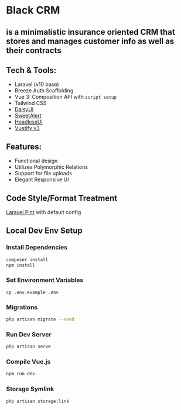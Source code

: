 # Black CRM

## is a minimalistic insurance oriented CRM that stores and manages customer info as well as their contracts

## Tech & Tools:
- Laravel (v10 base)
- Breeze Auth Scaffolding
- Vue 3: Composition API with ```script setup```
- Tailwind CSS
- [DaisyUI](https://daisyui.com/)
- [SweetAlert](https://sweetalert2.github.io/)
- [HeadlessUI](https://headlessui.com/)
- [Vuetify v3](https://vuetifyjs.com/en/)


## Features:

- Functional design
- Utilizes Polymorphic Relations
- Support for file uploads
- Elegant Responsive UI

## Code Style/Format Treatment
[Laravel Pint](https://laravel.com/docs/10.x/pint) with default config

## Local Dev Env Setup
### Install Dependencies
```bash
composer install
npm install
```
### Set Environment Variables
```
cp .env.example .env
```
### Migrations
```bash
php artisan migrate --seed
```
### Run Dev Server
```bash
php artisan serve
```
### Compile Vue.js
```bash
npm run dev
```
### Storage Symlink
```bash
php artisan storage:link
```
